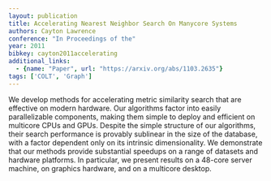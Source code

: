 ```yaml
---
layout: publication
title: Accelerating Nearest Neighbor Search On Manycore Systems
authors: Cayton Lawrence
conference: "In Proceedings of the"
year: 2011
bibkey: cayton2011accelerating
additional_links:
  - {name: "Paper", url: "https://arxiv.org/abs/1103.2635"}
tags: ['COLT', 'Graph']
---
```

<p>We develop methods for accelerating metric similarity search that are
effective on modern hardware. Our algorithms factor into easily
parallelizable components, making them simple to deploy and efficient on
multicore CPUs and GPUs. Despite the simple structure of our algorithms,
their search performance is provably sublinear in the size of the
database, with a factor dependent only on its intrinsic dimensionality.
We demonstrate that our methods provide substantial speedups on a range
of datasets and hardware platforms. In particular, we present results on
a 48-core server machine, on graphics hardware, and on a multicore
desktop.</p>
